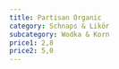 ```yaml
---
title: Partisan Organic
category: Schnaps & Likör
subcategory: Wodka & Korn
price1: 2,8
price2: 5,0
---
```

